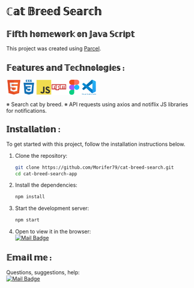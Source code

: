 # ℂ𝕒𝕥 𝔹𝕣𝕖𝕖𝕕 𝕊𝕖𝕒𝕣𝕔𝕙
## 𝔽𝕚𝕗𝕥𝕙 𝕙𝕠𝕞𝕖𝕨𝕠𝕣𝕜 𝕠𝕟 𝕁𝕒𝕧𝕒 𝕊𝕔𝕣𝕚𝕡𝕥

This project was created using [Parcel](https://parceljs.org/).  

## 𝔽𝕖𝕒𝕥𝕦𝕣𝕖𝕤 𝕒𝕟𝕕 𝕋𝕖𝕔𝕙𝕟𝕠𝕝𝕠𝕘𝕚𝕖𝕤 ᎓  
<img src="https://github.com/devicons/devicon/blob/master/icons/html5/html5-original.svg" title="HTML5" alt="HTML" width="40" height="40"/><img src="https://github.com/devicons/devicon/blob/master/icons/css3/css3-plain-wordmark.svg"  title="CSS3" alt="CSS" width="40" height="40"/><img src="https://github.com/devicons/devicon/blob/master/icons/javascript/javascript-original.svg" title="JavaScript" alt="JavaScript" width="40" height="40"/><img src="https://github.com/devicons/devicon/blob/master/icons/npm/npm-original-wordmark.svg" title="npm" alt="npm" width="40" height="40"/><img src="https://github.com/devicons/devicon/blob/master/icons/figma/figma-original.svg" title="Figma" alt="Figma" width="40" height="40"/><img src="https://github.com/devicons/devicon/blob/master/icons/vscode/vscode-original-wordmark.svg" title="VSCode" alt="VSCode" width="40" height="40"/>

※ Search cat by breed. 
※ API requests using axios and notiflix JS libraries for notifications.   

## 𝕀𝕟𝕤𝕥𝕒𝕝𝕝𝕒𝕥𝕚𝕠𝕟 :  

To get started with this project, follow the installation instructions below.

1. Clone the repository:
   ```bash
   git clone https://github.com/Morifer79/cat-breed-search.git
   cd cat-breed-search-app
   ```
2. Install the dependencies:
   ```bash
   npm install
   ```
3. Start the development server:
   ```bash
   npm start
   ```
4. Open to view it in the browser:  
<a href="https://morifer79.github.io/cat-breed-search"><img src="https://badgen.net/badge/🌎 www:/Cat Search/yellow?icon=email" alt="Mail Badge"/></a>

## 𝔼𝕞𝕒𝕚𝕝 𝕞𝕖 ᎓  
Questions, suggestions, help:  
<a href="mailto:cyber-morifer@proton.me"><img src="https://badgen.net/badge/📧 email:/cyber-morifer@proton.me/yellow?icon=email" alt="Mail Badge"/></a>
